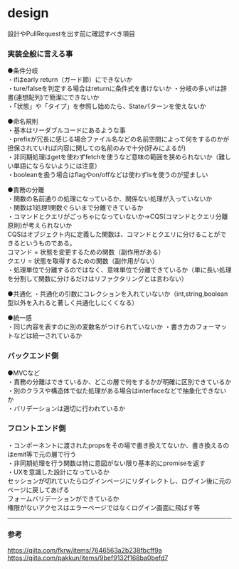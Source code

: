 # design
設計やPullRequestを出す前に確認すべき項目

### 実装全般に言える事

●条件分岐  
・ifはearly return（ガード節）にできないか  
・ture/falseを判定する場合はreturnに条件式を書けないか
・分岐の多いifは辞書(連想配列)で簡潔にできないか  
・「状態」や「タイプ」を参照し始めたら、Stateパターンを使えないか    
    
●命名規則   
・基本はリーダブルコードにあるような事   
・prefixが冗長に感じる場合ファイル名などの名前空間によって何をするのかが担保されていれば内容に関しての名前のみで十分(好みによるが)   
・非同期処理はgetを使わずfetchを使うなど意味の範囲を狭められないか（難しい単語にならないようには注意）   
・booleanを扱う場合はflagやon/offなどは使わずisを使うのが望ましい
  
●責務の分離  
・関数の名前通りの処理になっているか、関係ない処理が入っていないか  
・関数は1処理1関数ぐらいまで分離できているか     
・コマンドとクエリがごっちゃになっていないか→CQS(コマンドとクエリ分離原則)が考えられないか     
CQSはオブジェクト内に定義した関数は、コマンドとクエリに分けることができるというものである。  
コマンド = 状態を変更するための関数（副作用がある）  
クエリ = 状態を取得するための関数（副作用がない）  
・処理単位で分離するのではなく、意味単位で分離できているか（単に長い処理を分割して関数に分けるだけはリファクタリングとは言わない）

●共通化
・共通化の引数にコレクションを入れていないか（int,string,boolean型以外を入れると著しく共通化しにくくなる）

●統一感   
・同じ内容を表すのに別の変数名がつけられていないか 
・書き方のフォーマットなどは統一されているか
  

### バックエンド側

●MVCなど  
・責務の分離はできているか、どこの層で何をするかが明確に区別できているか   
・別のクラスや構造体で似た処理がある場合はinterfaceなどで抽象化できないか    
・バリデーションは適切に行われているか    
    
### フロントエンド側

・コンポーネントに渡されたpropsをその場で書き換えてないか、書き換えるのはemit等で元の層で行う       
・非同期処理を行う関数は特に意図がない限り基本的にpromiseを返す     
・UXを意識した設計になっているか  
セッションが切れていたらログインページにリダイレクトし、ログイン後に元のページに戻してあげる    
フォームバリデーションができているか    
権限がないアクセスはエラーページではなくログイン画面に飛ばす等     

<hr>

### 参考
https://qiita.com/fkrw/items/7646563a2b238fbcff9a    
https://qiita.com/pakkun/items/9bef9132f168ba0befd7       
